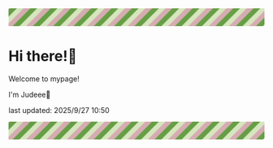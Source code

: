 <!-- Header image -->
<img src="./pokemon/pokemon_37.png" width="1000">

# Hi there!👋

Welcome to mypage!

I'm Judeee🐷

last updated: 2025/9/27 10:50

<!-- Footer image -->
<img src="./pokemon/pokemon_37.png" width="1000">
